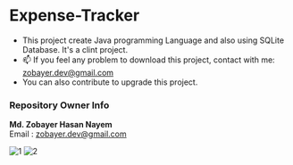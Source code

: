 # Expense-Tracker
- This project create Java programming Language and also using SQLite Database. It's a clint project. 
- 📫 If you feel any problem to download this project, contact with me: zobayer.dev@gmail.com
- You can also contribute to upgrade this project.

### Repository Owner Info

__Md. Zobayer Hasan Nayem__ <br>
Email : zobayer.dev@gmail.com


![1](https://user-images.githubusercontent.com/74914169/162261803-8ccae1e0-70ce-444e-9a5a-e948505995f4.jpg)
![2](https://user-images.githubusercontent.com/74914169/162261809-98c2514a-eb3e-447a-a96c-d232be136c8f.jpg)
